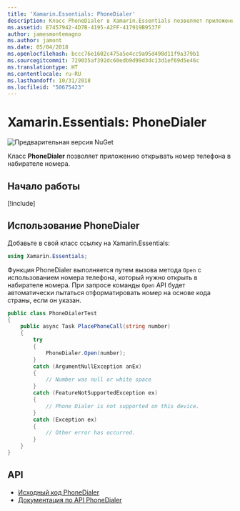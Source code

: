 ```yaml
---
title: 'Xamarin.Essentials: PhoneDialer'
description: Класс PhoneDialer в Xamarin.Essentials позволяет приложению открывать номер телефона в набирателе номера
ms.assetid: E7457942-4D7B-4195-A2FF-417919B9537F
author: jamesmontemagno
ms.author: jamont
ms.date: 05/04/2018
ms.openlocfilehash: bccc76e1602c475a5e4cc9a95d498d11f9a379b1
ms.sourcegitcommit: 729035af392dc60edb9d99d3dc13d1ef69d5e46c
ms.translationtype: HT
ms.contentlocale: ru-RU
ms.lasthandoff: 10/31/2018
ms.locfileid: "50675423"
---
```

# <a name="xamarinessentials-phone-dialer"></a>Xamarin.Essentials: PhoneDialer

![Предварительная версия NuGet](~/media/shared/pre-release.png)

Класс **PhoneDialer** позволяет приложению открывать номер телефона в набирателе номера.

## <a name="get-started"></a>Начало работы

[!include[](~/essentials/includes/get-started.md)]

## <a name="using-phone-dialer"></a>Использование PhoneDialer

Добавьте в свой класс ссылку на Xamarin.Essentials:

```csharp
using Xamarin.Essentials;
```

Функция PhoneDialer выполняется путем вызова метода `Open` с использованием номера телефона, который нужно открыть в набирателе номера. При запросе команды `Open` API будет автоматически пытаться отформатировать номер на основе кода страны, если он указан.

```csharp
public class PhoneDialerTest
{
    public async Task PlacePhoneCall(string number)
    {
        try
        {
            PhoneDialer.Open(number);
        }
        catch (ArgumentNullException anEx)
        {
            // Number was null or white space
        }
        catch (FeatureNotSupportedException ex)
        {
            // Phone Dialer is not supported on this device.
        }
        catch (Exception ex)
        {
            // Other error has occurred.
        }
    }
}
```

## <a name="api"></a>API

- [Исходный код PhoneDialer](https://github.com/xamarin/Essentials/tree/master/Xamarin.Essentials/PhoneDialer)
- [Документация по API PhoneDialer](xref:Xamarin.Essentials.PhoneDialer)
